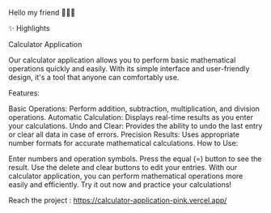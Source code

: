 Hello my friend 🧑🏻‍💻

✨ Highlights

Calculator Application

Our calculator application allows you to perform basic mathematical operations quickly and easily. With its simple interface and user-friendly design, it's a tool that anyone can comfortably use.

Features:

Basic Operations: Perform addition, subtraction, multiplication, and division operations.
Automatic Calculation: Displays real-time results as you enter your calculations.
Undo and Clear: Provides the ability to undo the last entry or clear all data in case of errors.
Precision Results: Uses appropriate number formats for accurate mathematical calculations.
How to Use:

Enter numbers and operation symbols.
Press the equal (=) button to see the result.
Use the delete and clear buttons to edit your entries.
With our calculator application, you can perform mathematical operations more easily and efficiently. Try it out now and practice your calculations!

Reach the project : https://calculator-application-pink.vercel.app/

